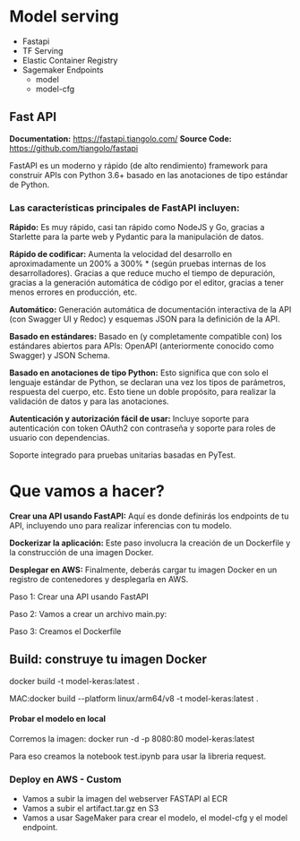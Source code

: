 # **Model serving**


- Fastapi 
- TF Serving
- Elastic Container Registry  
- Sagemaker Endpoints 
  - model
  - model-cfg


## Fast API 

**Documentation:** https://fastapi.tiangolo.com/
**Source Code:** https://github.com/tiangolo/fastapi

FastAPI es un moderno y rápido  (de alto rendimiento) framework para construir APIs con Python 3.6+ basado en las anotaciones de tipo estándar de Python.

### Las características principales de FastAPI incluyen:

**Rápido:** Es muy rápido, casi tan rápido como NodeJS y Go, gracias a Starlette para la parte web y Pydantic para la manipulación de datos.

**Rápido de codificar:** Aumenta la velocidad del desarrollo en aproximadamente un 200% a 300% * (según pruebas internas de los desarrolladores). Gracias a que reduce mucho el tiempo de depuración, gracias a la generación automática de código por el editor, gracias a tener menos errores en producción, etc.

**Automático:** Generación automática de documentación interactiva de la API (con Swagger UI y Redoc) y esquemas JSON para la definición de la API.

**Basado en estándares:** Basado en (y completamente compatible con) los estándares abiertos para APIs: OpenAPI (anteriormente conocido como Swagger) y JSON Schema.

**Basado en anotaciones de tipo Python:** Esto significa que con solo el lenguaje estándar de Python, se declaran una vez los tipos de parámetros, respuesta del cuerpo, etc. Esto tiene un doble propósito, para realizar la validación de datos y para las anotaciones.

**Autenticación y autorización fácil de usar:** Incluye soporte para autenticación con token OAuth2 con contraseña y soporte para roles de usuario con dependencias.

Soporte integrado para pruebas unitarias basadas en PyTest.


# Que vamos a hacer?

**Crear una API usando FastAPI:** Aquí es donde definirás los endpoints de tu API, incluyendo uno para realizar inferencias con tu modelo.

**Dockerizar la aplicación:** Este paso involucra la creación de un Dockerfile y la construcción de una imagen Docker.

**Desplegar en AWS:** Finalmente, deberás cargar tu imagen Docker en un registro de contenedores y desplegarla en AWS.


Paso 1: Crear una API usando FastAPI

Paso 2: Vamos a crear un archivo main.py:

Paso 3: Creamos el Dockerfile


## Build: construye tu imagen Docker

docker build -t model-keras:latest .

MAC:docker build --platform linux/arm64/v8 -t model-keras:latest .

#### Probar el modelo en local
Corremos la imagen: docker run -d -p 8080:80 model-keras:latest

Para eso creamos la notebook test.ipynb para usar la libreria request.

### Deploy en AWS - Custom

- Vamos a subir la imagen del webserver FASTAPI al ECR 
- Vamos a subir el artifact.tar.gz en S3 
- Vamos a usar SageMaker para crear el modelo, el model-cfg y el model endpoint.

